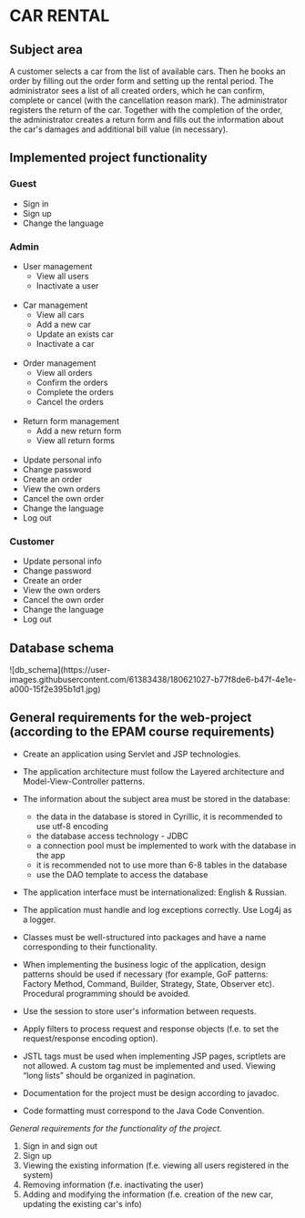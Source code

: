 <h1>CAR RENTAL</h1>
<h2>Subject area</h2>

A customer selects a car from the list of available cars. Then he books an order by filling out the order form and
setting up the rental period. The administrator sees a list of all created orders, which he can confirm, complete or
cancel (with the cancellation reason mark). The administrator registers the return of the car. Together with the
completion of the order, the administrator creates a return form and fills out the information about the car's damages
and additional bill value (in necessary).

<h2>Implemented project functionality</h2>

<h3>Guest</h3>

* Sign in
* Sign up
* Change the language

<h3>Admin</h3>

* User management
    * View all users
    * Inactivate a user
      <br/>
      <br/>
* Car management
    * View all cars
    * Add a new car
    * Update an exists car
    * Inactivate a car
      <br/>
      <br/>
* Order management
    * View all orders
    * Confirm the orders
    * Complete the orders
    * Cancel the orders
      <br/>
      <br/>
* Return form management
    * Add a new return form
    * View all return forms
      <br/>
      <br/>
* Update personal info
* Change password
* Create an order
* View the own orders
* Cancel the own order
* Change the language
* Log out

<h3>Customer</h3>

* Update personal info
* Change password
* Create an order
* View the own orders
* Cancel the own order
* Change the language
* Log out

<h2>Database schema</h2>
![db_schema](https://user-images.githubusercontent.com/61383438/180621027-b77f8de6-b47f-4e1e-a000-15f2e395b1d1.jpg)

<h2>General requirements for the web-project (according to the EPAM course requirements)</h2>

* Create an application using Servlet and JSP technologies.
* The application architecture must follow the Layered architecture and Model-View-Controller patterns.
* The information about the subject area must be stored in the database:
    * the data in the database is stored in Cyrillic, it is recommended to use utf-8 encoding
    * the database access technology - JDBC
    * a connection pool must be implemented to work with the database in the app
    * it is recommended not to use more than 6-8 tables in the database
    * use the DAO template to access the database

* The application interface must be internationalized: English & Russian.
* The application must handle and log exceptions correctly. Use Log4j as a logger.
* Classes must be well-structured into packages and have a name corresponding to their functionality.
* When implementing the business logic of the application, design patterns should be used if necessary (for example, GoF
  patterns: Factory Method, Command, Builder, Strategy, State, Observer etc). Procedural programming should be avoided.
* Use the session to store user's information between requests.
* Apply filters to process request and response objects (f.e. to set the request/response encoding option).
* JSTL tags must be used when implementing JSP pages, scriptlets are not allowed. A custom tag must be implemented and
  used. Viewing “long lists” should be organized in pagination.
* Documentation for the project must be design according to javadoc.
* Code formatting must correspond to the Java Code Convention.

<i>General requirements for the functionality of the project.</i>

1. Sign in and sign out
2. Sign up
3. Viewing the existing information (f.e. viewing all users registered in the system)
4. Removing information (f.e. inactivating the user)
5. Adding and modifying the information (f.e. creation of the new car, updating the existing car's info)
